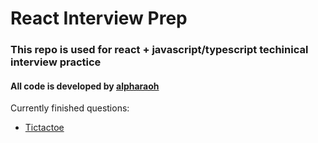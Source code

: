 # React Interview Prep
### This repo is used for react + javascript/typescript techinical interview practice

#### All code is developed by [alpharaoh](https://github.com/alpharaoh)

Currently finished questions:
- [Tictactoe](https://github.com/alpharaoh/react-interview-prep/blob/main/pages/tictactoe.js)
